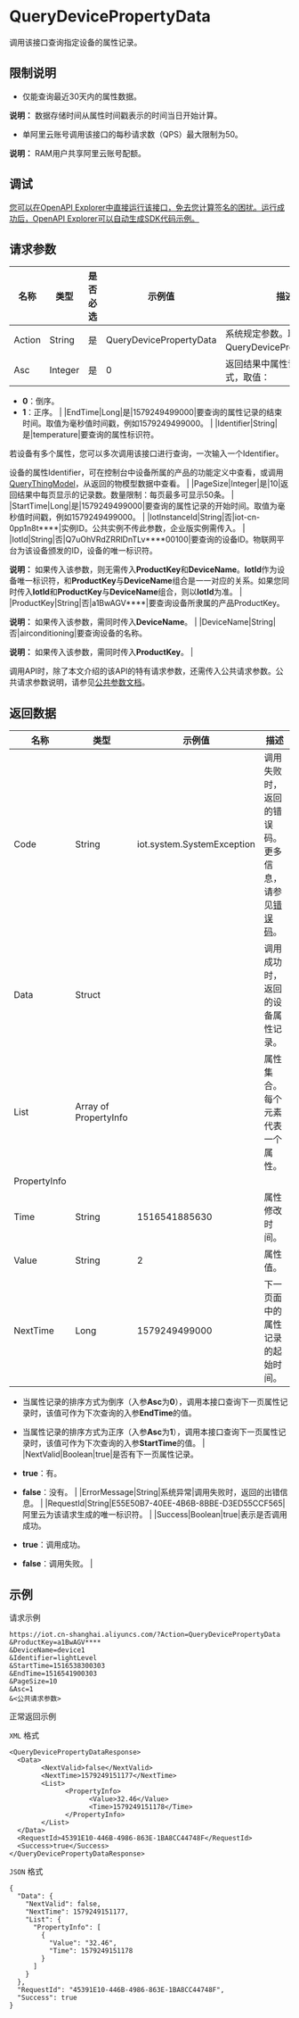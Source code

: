 # QueryDevicePropertyData

调用该接口查询指定设备的属性记录。

## 限制说明

-   仅能查询最近30天内的属性数据。

**说明：** 数据存储时间从属性时间戳表示的时间当日开始计算。

-   单阿里云账号调用该接口的每秒请求数（QPS）最大限制为50。

**说明：** RAM用户共享阿里云账号配额。


## 调试

[您可以在OpenAPI Explorer中直接运行该接口，免去您计算签名的困扰。运行成功后，OpenAPI Explorer可以自动生成SDK代码示例。](https://api.aliyun.com/#product=Iot&api=QueryDevicePropertyData&type=RPC&version=2018-01-20)

## 请求参数

|名称|类型|是否必选|示例值|描述|
|--|--|----|---|--|
|Action|String|是|QueryDevicePropertyData|系统规定参数。取值：QueryDevicePropertyData。 |
|Asc|Integer|是|0|返回结果中属性记录的排序方式，取值：

 -   **0**：倒序。
-   **1**：正序。 |
|EndTime|Long|是|1579249499000|要查询的属性记录的结束时间。取值为毫秒值时间戳，例如1579249499000。 |
|Identifier|String|是|temperature|要查询的属性标识符。

 若设备有多个属性，您可以多次调用该接口进行查询，一次输入一个Identifier。

 设备的属性Identifier，可在控制台中设备所属的产品的功能定义中查看，或调用[QueryThingModel](~~150321~~)，从返回的物模型数据中查看。 |
|PageSize|Integer|是|10|返回结果中每页显示的记录数。数量限制：每页最多可显示50条。 |
|StartTime|Long|是|1579249499000|要查询的属性记录的开始时间。取值为毫秒值时间戳，例如1579249499000。 |
|IotInstanceId|String|否|iot-cn-0pp1n8t\*\*\*\*|实例ID。公共实例不传此参数，企业版实例需传入。 |
|IotId|String|否|Q7uOhVRdZRRlDnTLv\*\*\*\*00100|要查询的设备ID。物联网平台为该设备颁发的ID，设备的唯一标识符。

 **说明：** 如果传入该参数，则无需传入**ProductKey**和**DeviceName**。**IotId**作为设备唯一标识符，和**ProductKey**与**DeviceName**组合是一一对应的关系。如果您同时传入**IotId**和**ProductKey**与**DeviceName**组合，则以**IotId**为准。 |
|ProductKey|String|否|a1BwAGV\*\*\*\*|要查询设备所隶属的产品ProductKey。

 **说明：** 如果传入该参数，需同时传入**DeviceName**。 |
|DeviceName|String|否|airconditioning|要查询设备的名称。

 **说明：** 如果传入该参数，需同时传入**ProductKey**。 |

调用API时，除了本文介绍的该API的特有请求参数，还需传入公共请求参数。公共请求参数说明，请参见[公共参数文档](~~30561~~)。

## 返回数据

|名称|类型|示例值|描述|
|--|--|---|--|
|Code|String|iot.system.SystemException|调用失败时，返回的错误码。更多信息，请参见[错误码](~~87387~~)。 |
|Data|Struct| |调用成功时，返回的设备属性记录。 |
|List|Array of PropertyInfo| |属性集合。每个元素代表一个属性。 |
|PropertyInfo| | | |
|Time|String|1516541885630|属性修改时间。 |
|Value|String|2|属性值。 |
|NextTime|Long|1579249499000|下一页面中的属性记录的起始时间。

 -   当属性记录的排序方式为倒序（入参**Asc**为**0**），调用本接口查询下一页属性记录时，该值可作为下次查询的入参**EndTime**的值。
-   当属性记录的排序方式为正序（入参**Asc**为**1**），调用本接口查询下一页属性记录时，该值可作为下次查询的入参**StartTime**的值。 |
|NextValid|Boolean|true|是否有下一页属性记录。

 -   **true**：有。
-   **false**：没有。 |
|ErrorMessage|String|系统异常|调用失败时，返回的出错信息。 |
|RequestId|String|E55E50B7-40EE-4B6B-8BBE-D3ED55CCF565|阿里云为该请求生成的唯一标识符。 |
|Success|Boolean|true|表示是否调用成功。

 -   **true**：调用成功。
-   **false**：调用失败。 |

## 示例

请求示例

```
https://iot.cn-shanghai.aliyuncs.com/?Action=QueryDevicePropertyData
&ProductKey=a1BwAGV****
&DeviceName=device1
&Identifier=lightLevel
&StartTime=1516538300303
&EndTime=1516541900303
&PageSize=10
&Asc=1
&<公共请求参数>
```

正常返回示例

`XML` 格式

```
<QueryDevicePropertyDataResponse>
  <Data>
        <NextValid>false</NextValid>
        <NextTime>1579249151177</NextTime>
        <List>
              <PropertyInfo>
                    <Value>32.46</Value>
                    <Time>1579249151178</Time>
              </PropertyInfo>
        </List>
  </Data>
  <RequestId>45391E10-446B-4986-863E-1BA8CC44748F</RequestId>
  <Success>true</Success>
</QueryDevicePropertyDataResponse>
```

`JSON` 格式

```
{
  "Data": {
    "NextValid": false, 
    "NextTime": 1579249151177, 
    "List": {
      "PropertyInfo": [
        {
          "Value": "32.46", 
          "Time": 1579249151178
        }
      ]
    }
  }, 
  "RequestId": "45391E10-446B-4986-863E-1BA8CC44748F", 
  "Success": true
}
```

